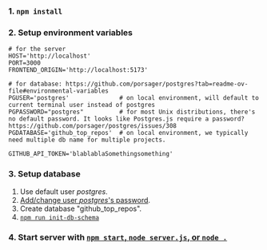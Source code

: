 ### 1. `npm install`

### 2. Setup environment variables

```
# for the server
HOST='http://localhost'
PORT=3000
FRONTEND_ORIGIN='http://localhost:5173'

# for database: https://github.com/porsager/postgres?tab=readme-ov-file#environmental-variables
PGUSER='postgres'              # on local environment, will default to current terminal user instead of postgres
PGPASSWORD="postgres"          # for most Unix distributions, there's no default password. It looks like Postgres.js require a password? https://github.com/porsager/postgres/issues/308
PGDATABASE='github_top_repos'  # on local environment, we typically need multiple db name for multiple projects.

GITHUB_API_TOKEN='blablablaSomethingsomething'
```

### 3. Setup database

1. Use default user *postgres*.
1. [Add/change user *postgres*'s password](https://stackoverflow.com/a/45965928/9157799).
1. Create database "github_top_repos".
1. [`npm run init-db-schema`](https://docs.npmjs.com/cli/using-npm/scripts)

### 4. Start server with [`npm start`, `node server.js`, or `node .`](https://docs.npmjs.com/cli/commands/npm-start)